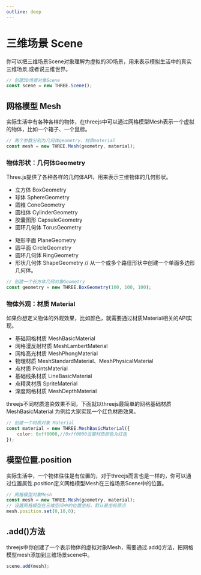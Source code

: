 ```yaml
---
outline: deep
---
```


# 三维场景 Scene

你可以把三维场景Scene对象理解为虚拟的3D场景，用来表示模拟生活中的真实三维场景,或者说三维世界。

```js
// 创建3D场景对象Scene
const scene = new THREE.Scene();
```

## 网格模型 Mesh

实际生活中有各种各样的物体，在threejs中可以通过网格模型Mesh表示一个虚拟的物体，比如一个箱子、一个鼠标。 

```js
// 两个参数分别为几何体geometry、材质material
const mesh = new THREE.Mesh(geometry, material); 
```

### 物体形状：几何体Geometry

Three.js提供了各种各样的几何体API，用来表示三维物体的几何形状。

- 立方体 BoxGeometry
- 球体 SphereGeometry
- 圆锥 ConeGeometry
- 圆柱体 CylinderGeometry
- 胶囊图形 CapsuleGeometry
- 圆环几何体 TorusGeometry
<!-- - 圆环扭结几何体 TorusKnotGeometry 
- 管道几何体 TubeGeometry
- 四面几何体 TetrahedronGeometry
- 八面几何体 OctahedronGeometry
- 十二面几何体 DodecahedronGeometry
- 二十面体 IcosahedronGeometry
- 车削几何体 LatheGeometry // 创建具有轴对称性的网格，比如花瓶。车削绕着Y轴进行旋转。 -->

- 矩形平面 PlaneGeometry
- 圆平面 CircleGeometry
- 圆环几何体 RingGeometry
- 形状几何体 ShapeGeometry // 从一个或多个路径形状中创建一个单面多边形几何体。

```js
// 创建一个长方体几何对象Geometry
const geometry = new THREE.BoxGeometry(100, 100, 100); 
```

### 物体外观：材质 Material

如果你想定义物体的外观效果，比如颜色，就需要通过材质Material相关的API实现。

- 基础网格材质 MeshBasicMaterial 
- 网格漫反射材质 MeshLambertMaterial 
- 网格高光材质 MeshPhongMaterial
- 物理材质 MeshStandardMaterial、MeshPhysicalMaterial
- 点材质 PointsMaterial 
- 基础线条材质 LineBasicMaterial
- 点精灵材质 SpriteMaterial  
- 深度网格材质 MeshDepthMaterial

threejs不同材质渲染效果不同，下面就以threejs最简单的网格基础材质 MeshBasicMaterial 为例给大家实现一个红色材质效果。

```js
// 创建一个材质对象 Material
const material = new THREE.MeshBasicMaterial({
    color: 0xff0000,//0xff0000设置材质颜色为红色
}); 
```
## 模型位置.position

实际生活中，一个物体往往是有位置的，对于threejs而言也是一样的，你可以通过位置属性.position定义网格模型Mesh在三维场景Scene中的位置。

```js
// 网格模型对象Mesh
const mesh = new THREE.Mesh(geometry, material); 
// 设置网格模型在三维空间中的位置坐标，默认是坐标原点
mesh.position.set(0,10,0);
```

## .add()方法

threejs中你创建了一个表示物体的虚拟对象Mesh，需要通过.add()方法，把网格模型mesh添加到三维场景scene中。

```js
scene.add(mesh); 
```